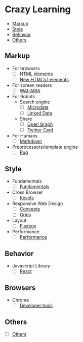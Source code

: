 # Crazy Learning

- [Markup](#markup)
- [Style](#style)
- [Behavior](#behavior)
- [Others](#others)

## Markup
  - For browsers
    - [ ] [HTML elements](src/html-elements.md)
    - [ ] [New HTML5.1 elements](src/html-elements-5-1.md)
  - For screen readers
    - [ ] [WAI-ARIA](src/WAI-ARIA.md)
  - For Robots
    - Search engine
      - [ ] [Microdate](src/microdate.md)
      - [ ] [Linked Data](src/linked-data.md)
    - Share
      - [ ] [Open Graph](src/open-graph.md)
      - [ ] [Twitter Card](src/twitter-card.md)
  - For Humans
      - [ ] [Markdown](src/markdown.md)
  - Preprocessors/template engine
      - [ ] [Pug](src/pug.md)

## Style
  - Fundamentals
    - [ ] [Fundamentals](src/fundamentals.md)
  - Cross Browser
    - [ ] [Resets](src/resets.md)
  - Responsive Web Design
    - [ ] [Concepts](src/concepts.md)
    - [ ] [Grids](src/grids.md)
  - Layout
    - [ ] [Flexbox](src/flexbox.md)
  - Performance
    - [ ] [Performance](src/css-performance.md)

## Behavior
  - Javascript Library 
    - [ ] [React](src/react.md)

## Browsers
  - Chrome
    - [ ] [Developer tools](src/chrome-devtools.md)

## Others
  - [ ] [Others](src/others.md)
